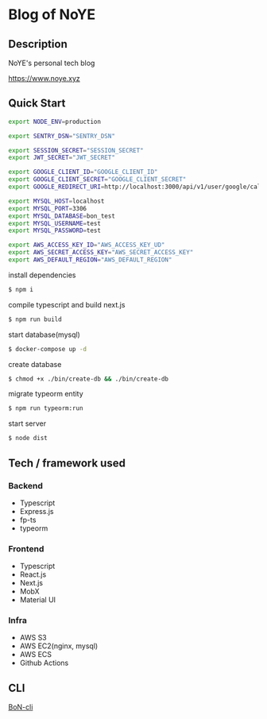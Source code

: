 # Blog of NoYE

## Description
NoYE's personal tech blog

https://www.noye.xyz

## Quick Start

``` sh
export NODE_ENV=production

export SENTRY_DSN="SENTRY_DSN"

export SESSION_SECRET="SESSION_SECRET"
export JWT_SECRET="JWT_SECRET"

export GOOGLE_CLIENT_ID="GOOGLE_CLIENT_ID"
export GOOGLE_CLIENT_SECRET="GOOGLE_CLIENT_SECRET"
export GOOGLE_REDIRECT_URI=http://localhost:3000/api/v1/user/google/callback

export MYSQL_HOST=localhost
export MYSQL_PORT=3306
export MYSQL_DATABASE=bon_test
export MYSQL_USERNAME=test
export MYSQL_PASSWORD=test

export AWS_ACCESS_KEY_ID="AWS_ACCESS_KEY_UD"
export AWS_SECRET_ACCESS_KEY="AWS_SECRET_ACCESS_KEY"
export AWS_DEFAULT_REGION="AWS_DEFAULT_REGION"
```

install dependencies
``` sh
$ npm i
```

compile typescript and build next.js
``` sh
$ npm run build
```

start database(mysql)
``` sh
$ docker-compose up -d
```

create database
``` sh
$ chmod +x ./bin/create-db && ./bin/create-db
```

migrate typeorm entity
``` sh
$ npm run typeorm:run
```

start server
``` sh
$ node dist
```

## Tech / framework used

### Backend
- Typescript
- Express.js
- fp-ts
- typeorm

### Frontend
- Typescript
- React.js
- Next.js
- MobX
- Material UI

### Infra
- AWS S3
- AWS EC2(nginx, mysql)
- AWS ECS
- Github Actions

## CLI
[BoN-cli]("https://github.com/No-YE/BoN-cli")